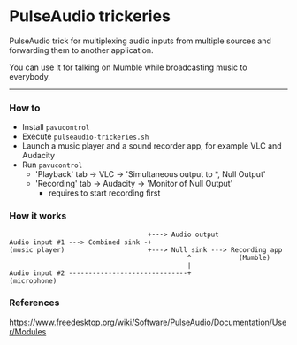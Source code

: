 # PulseAudio trickeries
PulseAudio trick for multiplexing audio inputs from multiple sources and forwarding them to another application.

You can use it for talking on Mumble while broadcasting music to everybody.

---

### How to
+ Install `pavucontrol`
+ Execute `pulseaudio-trickeries.sh`
+ Launch a music player and a sound recorder app, for example VLC and Audacity
+ Run `pavucontrol`
  + 'Playback' tab &rarr; VLC &rarr; 'Simultaneous output to *, Null Output'
  + 'Recording' tab &rarr; Audacity &rarr; 'Monitor of Null Output'
    + requires to start recording first

### How it works
```
                                   +---> Audio output
Audio input #1 ---> Combined sink -+
(music player)                     +---> Null sink ---> Recording app
                                             ^            (Mumble)
                                             |
Audio input #2 ------------------------------+
(microphone)
```

### References
https://www.freedesktop.org/wiki/Software/PulseAudio/Documentation/User/Modules